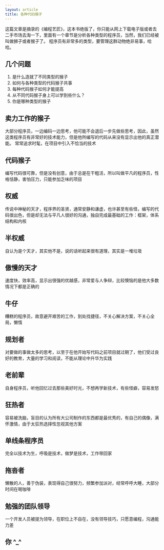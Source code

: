 ```yaml
---
layout: article
title: 各种代码猴子
---
```

这篇文章是摘录的《编程艺匠》，这本书绝版了，你只能从网上下载电子版或者去二手市场去淘一下，里面有一个章节是分析各种类型的程序员，当然，我们已经被叫做狮子或者猴子了。
程序员有非常多的类型，要管理这群动物绝非易事，哈哈。

## 几个问题

1. 是什么造就了不同类型的猴子
2. 如何与各种类型的代码猴子共事
3. 每种代码猴子如何才能提高
4. 从不同代码猴子身上可以学到些什么？
5. 你是哪种类型的猴子


## 卖力工作的猴子
大部分程序员，一边编码一边思考，他可能不会退后一步先做些思考，因此，虽然这类程序员有非常好的技术能力，但是他所编写的代码从来没有显示出他的真正潜能。
常常追求时髦，在项目中引入不恰当的技术


## 代码猴子
编写代码很可靠，但是没有创意，由于总是在干粗活，所以叫做平凡的程序员，性格恬静，害怕压力，只能参加乏味的项目


## 权威
传说中神秘的天才，程序界的圣贤，通常安静和谦虚，也许甚至有些怪，编写的代码很出色，但是却无法与平凡人很好的沟通，独自完成最基础的工作：框架，体系结构和内核


## 半权威
自认为是个天才，其实他不是，说的话听起来很有道理，其实是一堆垃圾

## 傲慢的天才
速度快，效率高，显示出很强的优越感，非常爱与人争辩，比较懊恼的是他大多数情况下都是正确的

## 牛仔
糟糕的程序员，故意避开艰苦的工作，到处找捷径，不关心解决方案，不关心全局，懒惰


## 规划者
对要做的事做太多的思考，以至于在他开始写代码之前项目就过期了，他们受过良好的教育，大量的学习和阅读，不能从理论中升华为实践


## 老前辈
自身程序员，听他回忆过去那些美好时光，不想再学新技术，有些怪癖，容易发怒

## 狂热者
容易被洗脑，盲目的认为所有大公司制作的东西都是最优秀的，有自己的偶像，满怀激情，由于太狂热选择性忽视其他方案

## 单线条程序员
完全以技术为生，呼吸是技术，做梦是技术，工作带回家

## 拖沓者
懒散的人，善于伪装，表现得自己很努力，频繁参加派对，经常呼呼大睡，大部分时间在喝咖啡

## 勉强的团队领导
一个开发人员被提为领导，在职位上不自在，没有领导技巧，只愿意编程，沟通能力差

## 你 ^_^
